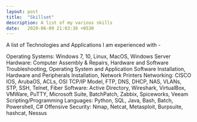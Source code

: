 ```yaml
---
layout: post
title:  "Skillset"
description: A list of my various skills
date:   2020-06-09 21:03:36 +0530
---
```

A list of Technologies and Applications I am experienced with -

Operating Systems: Windows 7, 10, Linux, MacOS, Windows Server
Hardware: Computer Assembly & Repairs, Hardware and Software Troubleshooting, Operating System and Application Software Installation, Hardware and Peripherals Installation, Network Printers
Networking: CISCO IOS, ArubaOS, ACLs, OSI TCP/IP Model, FTP, DNS, DHCP, NAS, VLANs, STP, SSH, Telnet, Fiber
Software: Active Directory, Wireshark, VirtualBox, VMWare, PuTTY, Microsoft Suite, BatchPatch, Zabbix, Spiceworks, Veeam
Scripting/Programming Languages: Python, SQL, Java, Bash, Batch, Powershell, C#
Offensive Security: Nmap, Netcat, Metasploit, Burpsuite, hashcat, Nessus

